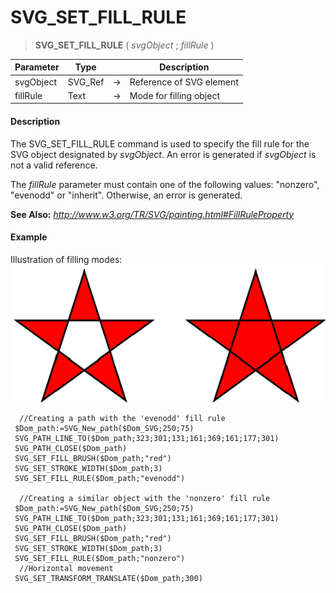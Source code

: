# SVG_SET_FILL_RULE

>**SVG_SET_FILL_RULE** ( *svgObject* ; *fillRule* )

| Parameter | Type |  | Description |
| --- | --- | --- | --- |
| svgObject | SVG_Ref | &#8594; | Reference of SVG element |
| fillRule | Text | &#8594; | Mode for filling object |



#### Description 

The SVG\_SET\_FILL\_RULE command is used to specify the fill rule for the SVG object designated by *svgObject*. An error is generated if *svgObject* is not a valid reference. 

The *fillRule* parameter must contain one of the following values: "nonzero", "evenodd" or "inherit". Otherwise, an error is generated.

**See Also:** *http://www.w3.org/TR/SVG/painting.html#FillRuleProperty*

#### Example 

Illustration of filling modes:  
![](../images/pict359095.en.png)

```4d
  //Creating a path with the 'evenodd' fill rule
 $Dom_path:=SVG_New_path($Dom_SVG;250;75)
 SVG_PATH_LINE_TO($Dom_path;323;301;131;161;369;161;177;301)
 SVG_PATH_CLOSE($Dom_path)
 SVG_SET_FILL_BRUSH($Dom_path;"red")
 SVG_SET_STROKE_WIDTH($Dom_path;3)
 SVG_SET_FILL_RULE($Dom_path;"evenodd")
 
  //Creating a similar object with the 'nonzero' fill rule
 $Dom_path:=SVG_New_path($Dom_SVG;250;75)
 SVG_PATH_LINE_TO($Dom_path;323;301;131;161;369;161;177;301)
 SVG_PATH_CLOSE($Dom_path)
 SVG_SET_FILL_BRUSH($Dom_path;"red")
 SVG_SET_STROKE_WIDTH($Dom_path;3)
 SVG_SET_FILL_RULE($Dom_path;"nonzero")
  //Horizontal movement
 SVG_SET_TRANSFORM_TRANSLATE($Dom_path;300)
```
